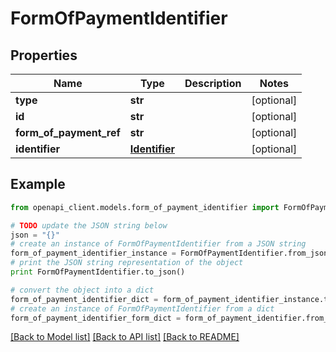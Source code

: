 # FormOfPaymentIdentifier


## Properties
Name | Type | Description | Notes
------------ | ------------- | ------------- | -------------
**type** | **str** |  | [optional] 
**id** | **str** |  | [optional] 
**form_of_payment_ref** | **str** |  | [optional] 
**identifier** | [**Identifier**](Identifier.md) |  | [optional] 

## Example

```python
from openapi_client.models.form_of_payment_identifier import FormOfPaymentIdentifier

# TODO update the JSON string below
json = "{}"
# create an instance of FormOfPaymentIdentifier from a JSON string
form_of_payment_identifier_instance = FormOfPaymentIdentifier.from_json(json)
# print the JSON string representation of the object
print FormOfPaymentIdentifier.to_json()

# convert the object into a dict
form_of_payment_identifier_dict = form_of_payment_identifier_instance.to_dict()
# create an instance of FormOfPaymentIdentifier from a dict
form_of_payment_identifier_form_dict = form_of_payment_identifier.from_dict(form_of_payment_identifier_dict)
```
[[Back to Model list]](../README.md#documentation-for-models) [[Back to API list]](../README.md#documentation-for-api-endpoints) [[Back to README]](../README.md)


